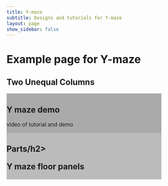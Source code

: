 ```yaml
---
title: Y-maze
subtitle: Designs and tutorials for Y-maze
layout: page
show_sidebar: false
---
```


# Example page for Y-maze

<head>
<meta name="viewport" content="width=device-width, initial-scale=1">
<style>
* {
  box-sizing: border-box;
}

/* Create two unequal columns that floats next to each other */
.column {
  float: left;
  padding: 10px;
}

.left {
  width: 75%;
}

.right {
  width: 25%;
}

/* Clear floats after the columns */
.row:after {
  content: "";
  display: table;
  clear: both;
}
</style>
</head>
<body>

<h2>Two Unequal Columns</h2>

<div class="row">
  <div class="column left" style="background-color:#aaa;">
    <h2>Y maze demo</h2>
    <p>video of tutorial and demo</p>
  </div>
  <div class="column right" style="background-color:#bbb;">
    <h2>Parts/h2>
    <p>Y maze floor panels</p>
  </div>
</div>

</body>


